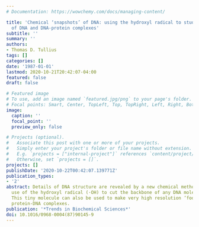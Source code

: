 ```yaml
---
# Documentation: https://wowchemy.com/docs/managing-content/

title: 'Chemical ‘snapshots’ of DNA: using the hydroxyl radical to study the structure
  of DNA and DNA-protein complexes'
subtitle: ''
summary: ''
authors:
- Thomas D. Tullius
tags: []
categories: []
date: '1987-01-01'
lastmod: 2020-10-21T20:42:07-04:00
featured: false
draft: false

# Featured image
# To use, add an image named `featured.jpg/png` to your page's folder.
# Focal points: Smart, Center, TopLeft, Top, TopRight, Left, Right, BottomLeft, Bottom, BottomRight.
image:
  caption: ''
  focal_point: ''
  preview_only: false

# Projects (optional).
#   Associate this post with one or more of your projects.
#   Simply enter your project's folder or file name without extension.
#   E.g. `projects = ["internal-project"]` references `content/project/deep-learning/index.md`.
#   Otherwise, set `projects = []`.
projects: []
publishDate: '2020-10-22T00:42:07.139771Z'
publication_types:
- '2'
abstract: Details of DNA structure are revealed by a new chemical method that makes
  use of the hydroxyl radical (·OH) to cut the backbone of any DNA molecule of interest.
  This tiny molecule can also be used to make very high resolution ‘footprints’ of
  protein-DNA complexes.
publication: '*Trends in Biochemical Sciences*'
doi: 10.1016/0968-0004(87)90145-9
---
```


